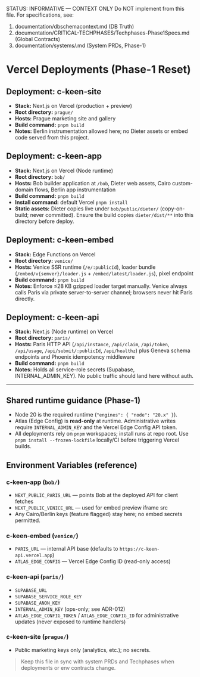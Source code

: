 STATUS: INFORMATIVE — CONTEXT ONLY
Do NOT implement from this file. For specifications, see:
1) documentation/dbschemacontext.md (DB Truth)
2) documentation/CRITICAL-TECHPHASES/Techphases-Phase1Specs.md (Global Contracts)
3) documentation/systems/<System>.md (System PRDs, Phase-1)

# Vercel Deployments (Phase-1 Reset)

## Deployment: c-keen-site
- **Stack:** Next.js on Vercel (production + preview)
- **Root directory:** `prague/`
- **Hosts:** Prague marketing site and gallery
- **Build command:** `pnpm build`
- **Notes:** Berlin instrumentation allowed here; no Dieter assets or embed code served from this project.

## Deployment: c-keen-app
- **Stack:** Next.js on Vercel (Node runtime)
- **Root directory:** `bob/`
- **Hosts:** Bob builder application at `/bob`, Dieter web assets, Cairo custom-domain flows, Berlin app instrumentation
- **Build command:** `pnpm build`
- **Install command:** default Vercel `pnpm install`
- **Static assets:** Dieter copies live under `bob/public/dieter/` (copy-on-build; never committed). Ensure the build copies `dieter/dist/**` into this directory before deploy.

## Deployment: c-keen-embed
- **Stack:** Edge Functions on Vercel
- **Root directory:** `venice/`
- **Hosts:** Venice SSR runtime (`/e/:publicId`), loader bundle (`/embed/v{semver}/loader.js` + `/embed/latest/loader.js`), pixel endpoint
- **Build command:** `pnpm build`
- **Notes:** Enforce ≤28 KB gzipped loader target manually. Venice always calls Paris via private server-to-server channel; browsers never hit Paris directly.

## Deployment: c-keen-api
- **Stack:** Next.js (Node runtime) on Vercel
- **Root directory:** `paris/`
- **Hosts:** Paris HTTP API (`/api/instance`, `/api/claim`, `/api/token`, `/api/usage`, `/api/submit/:publicId`, `/api/healthz`) plus Geneva schema endpoints and Phoenix idempotency middleware
- **Build command:** `pnpm build`
- **Notes:** Holds all service-role secrets (Supabase, INTERNAL_ADMIN_KEY). No public traffic should land here without auth.

---

## Shared runtime guidance (Phase-1)
- Node 20 is the required runtime (`"engines": { "node": "20.x" }`).
- Atlas (Edge Config) is **read-only** at runtime. Administrative writes require `INTERNAL_ADMIN_KEY` and the Vercel Edge Config API token.
- All deployments rely on `pnpm` workspaces; install runs at repo root. Use `pnpm install --frozen-lockfile` locally/CI before triggering Vercel builds.

## Environment Variables (reference)

### c-keen-app (`bob/`)
- `NEXT_PUBLIC_PARIS_URL` — points Bob at the deployed API for client fetches
- `NEXT_PUBLIC_VENICE_URL` — used for embed preview iframe src
- Any Cairo/Berlin keys (feature flagged) stay here; no embed secrets permitted.

### c-keen-embed (`venice/`)
- `PARIS_URL` — internal API base (defaults to `https://c-keen-api.vercel.app`)
- `ATLAS_EDGE_CONFIG` — Vercel Edge Config ID (read-only access)

### c-keen-api (`paris/`)
- `SUPABASE_URL`
- `SUPABASE_SERVICE_ROLE_KEY`
- `SUPABASE_ANON_KEY`
- `INTERNAL_ADMIN_KEY` (ops-only; see ADR-012)
- `ATLAS_EDGE_CONFIG_TOKEN` / `ATLAS_EDGE_CONFIG_ID` for administrative updates (never exposed to runtime handlers)

### c-keen-site (`prague/`)
- Public marketing keys only (analytics, etc.); no secrets.

> Keep this file in sync with system PRDs and Techphases when deployments or env contracts change.
